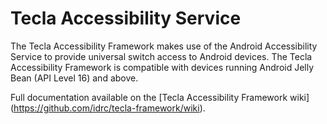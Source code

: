 Tecla Accessibility Service
===========================

The Tecla Accessibility Framework makes use of the Android Accessibility Service to provide universal switch access to Android devices. The Tecla Accessibility Framework is compatible with devices running Android Jelly Bean (API Level 16) and above.

Full documentation available on the [Tecla Accessibility Framework wiki] (https://github.com/idrc/tecla-framework/wiki).
